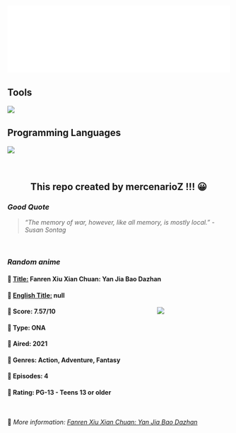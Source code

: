 
<img src="svg/nai.svg" />

<p>
  <h2>Tools</h2>
  <a href="https://skillicons.dev">
    <img src="https://skillicons.dev/icons?i=git,bash,vim,ubuntu,tensorflow,pytorch,docker,raspberrypi" />
  </a>

  <br />

  <h2>Programming Languages</h2>

  <a href="https://skillicons.dev">
    <img src="https://skillicons.dev/icons?i=python,c,cpp" />
  </a>
</p>

<br />

<h2 align="center">This repo created by mercenarioZ !!! 😀</h2>
<h3><i>Good Quote</i></h3>

<blockquote>
<i>
“The memory of war, however, like all memory, is mostly local.” - Susan Sontag
</i>
</blockquote>

<br />

<h3><i>Random anime</i></h3>

<h4>
  <strong>🥭 <u>Title:</u></strong> Fanren Xiu Xian Chuan: Yan Jia Bao Dazhan
</h4>

<h4>🌿 <u>English Title:</u> null</h4>

<img align="right" width="165" src=https://cdn.myanimelist.net/images/anime/1323/114855.jpg />

<h4>🌱 Score: 7.57/10</h4>

<h4>🌲 Type: ONA</h4>

<h4>🌴 Aired: 2021</h4>

<h4>🌵 Genres: Action, Adventure, Fantasy</h4>

<h4>🥑 Episodes: 4</h4>

<h4>🍏 Rating: PG-13 - Teens 13 or older</h4>

<br />

🍂 *More information: [Fanren Xiu Xian Chuan: Yan Jia Bao Dazhan](https://myanimelist.net/anime/45558/Fanren_Xiu_Xian_Chuan__Yan_Jia_Bao_Dazhan)*
    